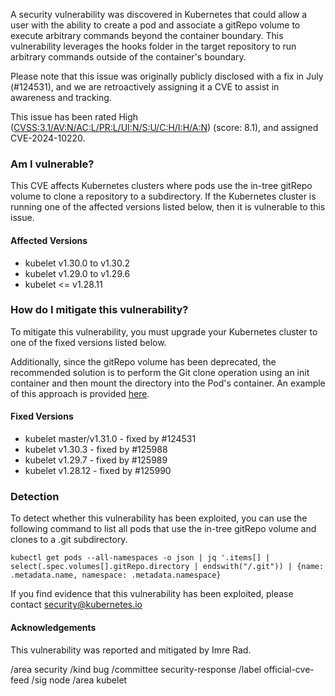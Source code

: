 A security vulnerability was discovered in Kubernetes that could allow a user with the ability to create a pod and associate a gitRepo volume to execute arbitrary commands beyond the container boundary. This vulnerability leverages the hooks folder in the target repository to run arbitrary commands outside of the container's boundary.

Please note that this issue was originally publicly disclosed with a fix in July (#124531), and we are retroactively assigning it a CVE to assist in awareness and tracking.

This issue has been rated High ([CVSS:3.1/AV:N/AC:L/PR:L/UI:N/S:U/C:H/I:H/A:N](https://www.first.org/cvss/calculator/3.1#CVSS:3.1/AV:N/AC:L/PR:L/UI:N/S:U/C:H/I:H/A:N)) (score: 8.1), and assigned CVE-2024-10220.

### Am I vulnerable?

This CVE affects Kubernetes clusters where pods use the in-tree gitRepo volume to clone a repository to a subdirectory. If the Kubernetes cluster is running one of the affected versions listed below, then it is vulnerable to this issue.

#### Affected Versions

- kubelet v1.30.0 to v1.30.2
- kubelet v1.29.0 to v1.29.6
- kubelet <= v1.28.11

### How do I mitigate this vulnerability?

To mitigate this vulnerability, you must upgrade your Kubernetes cluster to one of the fixed versions listed below. 

Additionally, since the gitRepo volume has been deprecated, the recommended solution is to perform the Git clone operation using an init container and then mount the directory into the Pod's container. An example of this approach is provided [here](https://gist.github.com/tallclair/849601a16cebeee581ef2be50c351841).

#### Fixed Versions

* kubelet master/v1.31.0  - fixed by #124531
* kubelet v1.30.3  - fixed by #125988
* kubelet v1.29.7 - fixed by #125989
* kubelet v1.28.12 - fixed by #125990

### Detection

To detect whether this vulnerability has been exploited, you can use the following command to list all pods that use the in-tree gitRepo volume and clones to a .git subdirectory. 

```
kubectl get pods --all-namespaces -o json | jq '.items[] | select(.spec.volumes[].gitRepo.directory | endswith("/.git")) | {name: .metadata.name, namespace: .metadata.namespace}
```

If you find evidence that this vulnerability has been exploited, please contact security@kubernetes.io

#### Acknowledgements

This vulnerability was reported and mitigated by Imre Rad.

/area security
/kind bug
/committee security-response
/label official-cve-feed
/sig node
/area kubelet